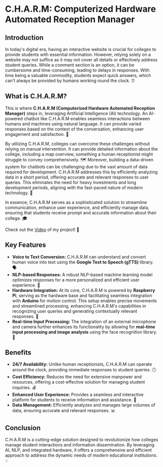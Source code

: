 # C.H.A.R.M: Computerized Hardware Automated Reception Manager

## Introduction

In today's digital era, having an interactive website is crucial for colleges to provide students with essential information. However, relying solely on a website may not suffice as it may not cover all details or effectively address student queries. While a comment section is an option, it can be cumbersome and time-consuming, leading to delays in responses. With time being a valuable commodity, students expect quick answers, which can't always be provided by humans working round the clock. ⏰

## What is C.H.A.R.M?

This is where **C.H.A.R.M (Computerized Hardware Automated Reception Manager)** steps in, leveraging Artificial Intelligence (AI) technology. An AI-powered chatbot like C.H.A.R.M enables seamless interactions between humans and machines using natural language. It can provide varied responses based on the context of the conversation, enhancing user engagement and satisfaction. 🤖

By utilizing C.H.A.R.M, colleges can overcome these challenges without relying on manual intervention. It can provide detailed information about the college, including a map overview, something a human receptionist might struggle to convey comprehensively. 🗺️ Moreover, building a data-driven system for chatbots can be challenging due to the vast amount of data required for development. C.H.A.R.M addresses this by efficiently analyzing data in a short period, offering accurate and relevant responses to user queries. This eliminates the need for heavy investments and long development periods, aligning with the fast-paced nature of modern technology. 🚀

In essence, C.H.A.R.M serves as a sophisticated solution to streamline communication, enhance user experience, and efficiently manage data, ensuring that students receive prompt and accurate information about their college. 🎓

Check out the [Video](#) of my project! 🎥

## Key Features

- **Voice to Text Conversion:** C.H.A.R.M can understand and convert human voice into text using the **Google Text to Speech (gTTS)** library. 🗣️
- **NLP-based Responses:** A robust NLP-based machine learning model optimizes responses for a more personalized and efficient user experience. 🧠
- **Hardware Integration:** At its core, C.H.A.R.M is powered by **Raspberry Pi**, serving as the hardware base and facilitating seamless integration with **Arduino** for motion control. This setup enables precise movements and streamlined processing, enhancing C.H.A.R.M's capabilities in recognizing user queries and generating contextually relevant responses. 🔧
- **Real-time Input Processing:** The integration of an external microphone and camera further enhances its functionality by allowing for **real-time input processing and image analysis** using the face recognition library. 📸

## Benefits

- **24/7 Availability:** Unlike human receptionists, C.H.A.R.M can operate around the clock, providing immediate responses to student queries. 🕛
- **Cost Efficiency:** Reduces the need for extensive manpower and resources, offering a cost-effective solution for managing student inquiries. 💰
- **Enhanced User Experience:** Provides a seamless and interactive platform for students to receive information and assistance. 🌟
- **Data Management:** Efficiently analyzes and manages large volumes of data, ensuring accurate and relevant responses. 📊

## Conclusion

C.H.A.R.M is a cutting-edge solution designed to revolutionize how colleges manage student interactions and information dissemination. By leveraging AI, NLP, and integrated hardware, it offers a comprehensive and efficient approach to address the dynamic needs of modern educational institutions. 💡



